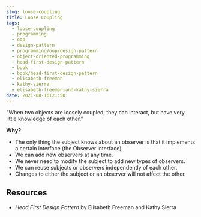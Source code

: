 ```yaml
---
slug: loose-coupling
title: Loose Coupling
tags:
  - loose-coupling
  - programming
  - oop
  - design-pattern
  - programming/oop/design-pattern
  - object-oriented-programming
  - head-first-design-pattern
  - book
  - book/head-first-design-pattern
  - elisabeth-freeman
  - kathy-sierra
  - elisabeth-freeman-and-kathy-sierra
date: 2021-08-16T21:50
---
```



"When two objects are loosely coupled, they can interact, but have very little
knowledge of each other."

**Why?**

- The only thing the subject knows about an observer is that it implements
 a certain interface (the Observer interface).
- We can add new observers at any time.
- We never need to modify the subject to add new types of observers.
- We can reuse subjects or observers independently of each other.
- Changes to either the subject or an observer will not affect the other.

## Resources

- _Head First Design Pattern_ by Elisabeth Freeman and Kathy Sierra

